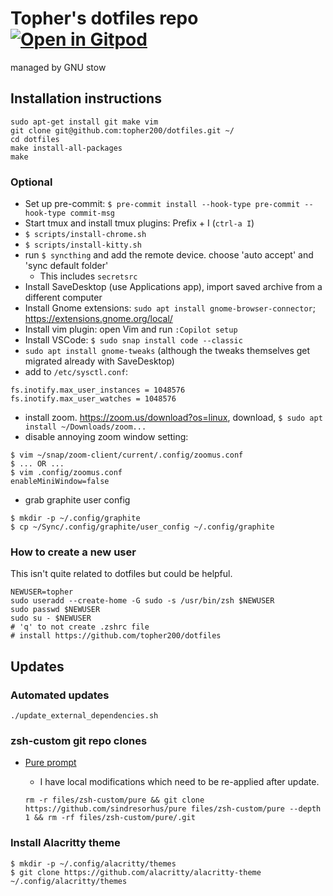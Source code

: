# Topher's dotfiles repo [![Open in Gitpod](https://gitpod.io/button/open-in-gitpod.svg)](https://gitpod.io/#https://github.com/topher200/dotfiles)

managed by GNU stow

## Installation instructions

```console
sudo apt-get install git make vim
git clone git@github.com:topher200/dotfiles.git ~/
cd dotfiles
make install-all-packages
make
```

### Optional

- Set up pre-commit: `$ pre-commit install --hook-type pre-commit --hook-type commit-msg`
- Start tmux and install tmux plugins: Prefix + I (`ctrl-a I`)
- `$ scripts/install-chrome.sh`
- `$ scripts/install-kitty.sh`
- run `$ syncthing` and add the remote device. choose 'auto accept' and 'sync default folder'
  - This includes `secretsrc`
- Install SaveDesktop (use Applications app), import saved archive from a different computer
- Install Gnome extensions: `sudo apt install gnome-browser-connector`; https://extensions.gnome.org/local/
- Install vim plugin: open Vim and run `:Copilot setup`
- Install VSCode: `$ sudo snap install code --classic`
- `sudo apt install gnome-tweaks` (although the tweaks themselves get migrated
  already with SaveDesktop)
- add to `/etc/sysctl.conf`:

```
fs.inotify.max_user_instances = 1048576
fs.inotify.max_user_watches = 1048576
```

- install zoom. https://zoom.us/download?os=linux, download, `$ sudo apt install ~/Downloads/zoom...`
- disable annoying zoom window setting:

```
$ vim ~/snap/zoom-client/current/.config/zoomus.conf
$ ... OR ...
$ vim .config/zoomus.conf
enableMiniWindow=false
```

- grab graphite user config

```
$ mkdir -p ~/.config/graphite
$ cp ~/Sync/.config/graphite/user_config ~/.config/graphite
```

### How to create a new user

This isn't quite related to dotfiles but could be helpful.

```console
NEWUSER=topher
sudo useradd --create-home -G sudo -s /usr/bin/zsh $NEWUSER
sudo passwd $NEWUSER
sudo su - $NEWUSER
# 'q' to not create .zshrc file
# install https://github.com/topher200/dotfiles
```

## Updates

### Automated updates

```console
./update_external_dependencies.sh
```

### zsh-custom git repo clones

- [Pure prompt](https://github.com/sindresorhus/pure)

  - I have local modifications which need to be re-applied after update.

  ```console
  rm -r files/zsh-custom/pure && git clone https://github.com/sindresorhus/pure files/zsh-custom/pure --depth 1 && rm -rf files/zsh-custom/pure/.git
  ```

### Install Alacritty theme

```
$ mkdir -p ~/.config/alacritty/themes
$ git clone https://github.com/alacritty/alacritty-theme ~/.config/alacritty/themes
```
